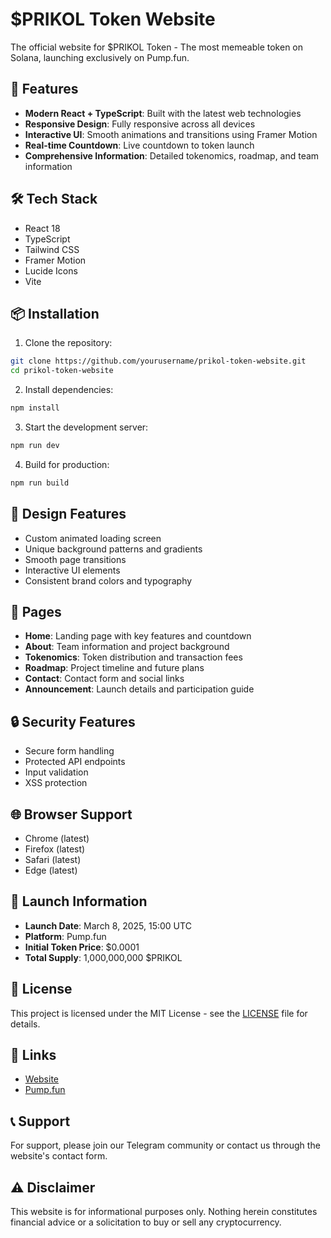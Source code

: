 # $PRIKOL Token Website

The official website for $PRIKOL Token - The most memeable token on Solana, launching exclusively on Pump.fun.

## 🚀 Features

- **Modern React + TypeScript**: Built with the latest web technologies
- **Responsive Design**: Fully responsive across all devices
- **Interactive UI**: Smooth animations and transitions using Framer Motion
- **Real-time Countdown**: Live countdown to token launch
- **Comprehensive Information**: Detailed tokenomics, roadmap, and team information

## 🛠️ Tech Stack

- React 18
- TypeScript
- Tailwind CSS
- Framer Motion
- Lucide Icons
- Vite

## 📦 Installation

1. Clone the repository:
```bash
git clone https://github.com/yourusername/prikol-token-website.git
cd prikol-token-website
```

2. Install dependencies:
```bash
npm install
```

3. Start the development server:
```bash
npm run dev
```

4. Build for production:
```bash
npm run build
```

## 🎨 Design Features

- Custom animated loading screen
- Unique background patterns and gradients
- Smooth page transitions
- Interactive UI elements
- Consistent brand colors and typography

## 📱 Pages

- **Home**: Landing page with key features and countdown
- **About**: Team information and project background
- **Tokenomics**: Token distribution and transaction fees
- **Roadmap**: Project timeline and future plans
- **Contact**: Contact form and social links
- **Announcement**: Launch details and participation guide

## 🔒 Security Features

- Secure form handling
- Protected API endpoints
- Input validation
- XSS protection

## 🌐 Browser Support

- Chrome (latest)
- Firefox (latest)
- Safari (latest)
- Edge (latest)

## 📅 Launch Information

- **Launch Date**: March 8, 2025, 15:00 UTC
- **Platform**: Pump.fun
- **Initial Token Price**: $0.0001
- **Total Supply**: 1,000,000,000 $PRIKOL

## 📄 License

This project is licensed under the MIT License - see the [LICENSE](LICENSE) file for details.

## 🔗 Links

- [Website](https://callprikol.ru)
- [Pump.fun](https://pump.fun)

## 📞 Support

For support, please join our Telegram community or contact us through the website's contact form.

## ⚠️ Disclaimer

This website is for informational purposes only. Nothing herein constitutes financial advice or a solicitation to buy or sell any cryptocurrency.